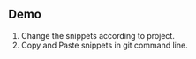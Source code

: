 ## Demo

1. Change the snippets according to project.
2. Copy and Paste snippets in git command line.